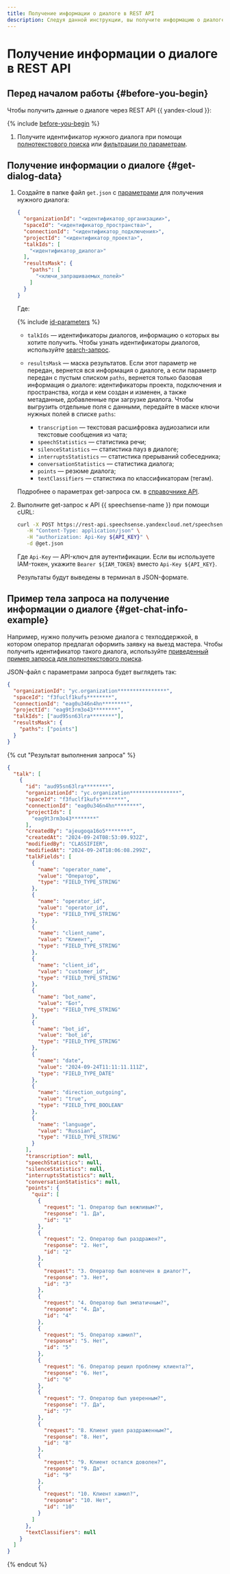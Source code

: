 ```yaml
---
title: Получение информации о диалоге в REST API
description: Следуя данной инструкции, вы получите информацию о диалоге в REST API.
---
```


# Получение информации о диалоге в REST API

## Перед началом работы {#before-you-begin}

Чтобы получить данные о диалоге через REST API {{ yandex-cloud }}: 

{% include [before-you-begin](../../../_includes/speechsense/data/rest-search-before-you-begin.md) %}

1. Получите идентификатор нужного диалога при помощи [полнотекстового поиска](rest-full-text-search.md) или [фильтрации по параметрам](rest-search-filters.md).

## Получение информации о диалоге {#get-dialog-data}

1. Создайте в папке файл `get.json` с [параметрами](#get-query-ref) для получения нужного диалога: 

    ```json
    {
      "organizationId": "<идентификатор_организации>",
      "spaceId": "<идентификатор_пространства>",
      "connectionId": "<идентификатор_подключения>",
      "projectId": "<идентификатор_проекта>",
      "talkIds": [
        "<идентификатор_диалога>"
      ],
      "resultsMask": {
        "paths": [
          "<ключи_запрашиваемых_полей>"
        ]
      }
    }
    ```

    Где:

    {% include [id-parameters](../../../_includes/speechsense/data/api-id-parameters.md) %}

    * `talkIds` — идентификаторы диалогов, информацию о которых вы хотите получить. Чтобы узнать идентификаторы диалогов, используйте [search-запрос](#search-query).
    * `resultsMask` — маска результатов. Если этот параметр не передан, вернется вся информация о диалоге, а если параметр передан с пустым списком `paths`, вернется только базовая информация о диалоге: идентификаторы проекта, подключения и пространства, когда и кем создан и изменен, а также метаданные, добавленные при загрузке диалога. Чтобы выгрузить отдельные поля с данными, передайте в маске ключи нужных полей в списке `paths`:

      * `transcription` — текстовая расшифровка аудиозаписи или текстовые сообщения из чата;
      * `speechStatistics` — статистика речи;
      * `silenceStatistics` — статистика пауз в диалоге;
      * `interruptsStatistics` — статистика прерываний собеседника;
      * `conversationStatistics` — статистика диалога;
      * `points` — резюме диалога;
      * `textClassifiers` — статистика по классификаторам (тегам).

    Подробнее о параметрах get-запроса см. в [справочнике API](../../api-ref/Talk/get.md).  

1. Выполните get-запрос к API {{ speechsense-name }} при помощи cURL: 

    ```bash
    curl -X POST https://rest-api.speechsense.yandexcloud.net/speechsense/v1/talks/get \
       -H "Content-Type: application/json" \
       -H "authorization: Api-Key ${API_KEY}" \
       -d @get.json
    ```

    Где `Api-Key` — API-ключ для аутентификации. Если вы используете IAM-токен, укажите `Bearer ${IAM_TOKEN}` вместо `Api-Key ${API_KEY}`.

    Результаты будут выведены в терминал в JSON-формате.

## Пример тела запроса на получение информации о диалоге {#get-chat-info-example}

Например, нужно получить резюме диалога с техподдержкой, в котором оператор предлагал оформить заявку на выезд мастера. Чтобы получить идентификатор такого диалога, используйте [приведенный пример запроса для полнотекстового поиска](rest-full-text-search.md#full-text-search-example).

JSON-файл с параметрами запроса будет выглядеть так:

```json
{
  "organizationId": "yc.organization****************",
  "spaceId": "f3fuclf1kufs********",
  "connectionId": "eag0u346n4hn********",
  "projectId": "eag9t3rm3o43********",
  "talkIds": ["aud95sn63lra********"],
  "resultsMask": {
    "paths": ["points"]
  }
}
```

{% cut "Результат выполнения запроса" %}

```json
{
  "talk": [
    {
      "id": "aud95sn63lra********",
      "organizationId": "yc.organization****************",
      "spaceId": "f3fuclf1kufs********",
      "connectionId": "eag0u346n4hn********",
      "projectIds": [
        "eag9t3rm3o43********"
      ],
      "createdBy": "ajeugoqa16o5********",
      "createdAt": "2024-09-24T08:53:09.932Z",
      "modifiedBy": "CLASSIFIER",
      "modifiedAt": "2024-09-24T18:06:08.299Z",
      "talkFields": [
        {
          "name": "operator_name",
          "value": "Оператор",
          "type": "FIELD_TYPE_STRING"
        },
        {
          "name": "operator_id",
          "value": "operator_id",
          "type": "FIELD_TYPE_STRING"
        },
        {
          "name": "client_name",
          "value": "Клиент",
          "type": "FIELD_TYPE_STRING"
        },
        {
          "name": "client_id",
          "value": "customer_id",
          "type": "FIELD_TYPE_STRING"
        },
        {
          "name": "bot_name",
          "value": "Бот",
          "type": "FIELD_TYPE_STRING"
        },
        {
          "name": "bot_id",
          "value": "bot_id",
          "type": "FIELD_TYPE_STRING"
        },
        {
          "name": "date",
          "value": "2024-09-24T11:11:11.111Z",
          "type": "FIELD_TYPE_DATE"
        },
        {
          "name": "direction_outgoing",
          "value": "true",
          "type": "FIELD_TYPE_BOOLEAN"
        },
        {
          "name": "language",
          "value": "Russian",
          "type": "FIELD_TYPE_STRING"
        }
      ],
      "transcription": null,
      "speechStatistics": null,
      "silenceStatistics": null,
      "interruptsStatistics": null,
      "conversationStatistics": null,
      "points": {
        "quiz": [
          {
            "request": "1. Оператор был вежливым?",
            "response": "1. Да",
            "id": "1"
          },
          {
            "request": "2. Оператор был раздражен?",
            "response": "2. Нет",
            "id": "2"
          },
          {
            "request": "3. Оператор был вовлечен в диалог?",
            "response": "3. Нет",
            "id": "3"
          },
          {
            "request": "4. Оператор был эмпатичным?",
            "response": "4. Да",
            "id": "4"
          },
          {
            "request": "5. Оператор хамил?",
            "response": "5. Нет",
            "id": "5"
          },
          {
            "request": "6. Оператор решил проблему клиента?",
            "response": "6. Нет",
            "id": "6"
          },
          {
            "request": "7. Оператор был уверенным?",
            "response": "7. Да",
            "id": "7"
          },
          {
            "request": "8. Клиент ушел раздраженным?",
            "response": "8. Нет",
            "id": "8"
          },
          {
            "request": "9. Клиент остался доволен?",
            "response": "9. Да",
            "id": "9"
          },
          {
            "request": "10. Клиент хамил?",
            "response": "10. Нет",
            "id": "10"
          }
        ]
      },
      "textClassifiers": null
    }
  ]
}
```

{% endcut %}
